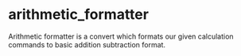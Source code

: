 # arithmetic_formatter
Arithmetic formatter is a convert which formats our given calculation commands to basic addition subtraction format.
